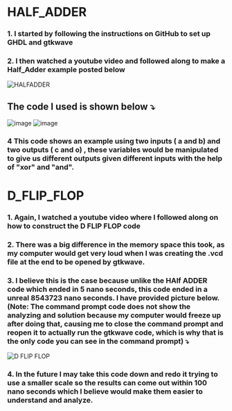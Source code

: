 # **HALF_ADDER** 

### 1. I started by following the instructions on GitHub to set up GHDL and gtkwave
### 2. I then watched a youtube video and followed along to make a Half_Adder example posted below
 ![HALFADDER](https://user-images.githubusercontent.com/97994537/215569870-d2eefe73-35f8-4a98-868c-6f07d2cd0f37.PNG)
## The code I used is shown below ⤵️
 ![image](https://user-images.githubusercontent.com/97994537/215570057-c712d110-4c9f-45e4-8a9e-8683e2026119.png)
![image](https://user-images.githubusercontent.com/97994537/215570092-3150bde1-1182-4ddf-bcd3-5fc3a37086a9.png)
### 4 This code shows an example using two inputs ( a and b) and two outputs ( c and o) , these variables would be manipulated to give us different outputs given different inputs with the help of "xor" and "and".



# **D_FLIP_FLOP**

### 1. Again, I watched a youtube video where I followed along on how to construct the D FLIP FLOP code
### 2. There was a big difference in the memory space this took, as my computer would get very loud when I was creating the .vcd file at the end to be opened by gtkwave.
### 3. I believe this is the case because unlike the HAlf ADDER code which ended in 5 nano seconds, this code ended in a unreal 8543723 nano seconds. I have provided picture below. (Note: The command prompt code does not show the analyzing and solution because my computer would freeze up after doing that, causing me to close the command prompt and reopen it to actually run the gtkwave code, which is why that is the only code you can see in the command prompt) ⤵️
![D FLIP FLOP](https://user-images.githubusercontent.com/97994537/215577135-967c4384-fc33-4d75-9a7c-449065c64d78.PNG)
### 4. In the future I may take this code down and redo it trying to use a smaller scale so the results can come out within 100 nano seconds which I believe would make them easier to understand and analyze. 
